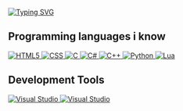 [![Typing SVG](https://readme-typing-svg.herokuapp.com?font=Fira+Code&pause=1000&color=F7EF44&background=FF2DD000&width=435&lines=Hi+I'm+Pretty+Muffin+;I'm+an+ICT++student;I'm+in+uni)](https://git.io/typing-svg)

## Programming languages i know
<p>
  <a href="" target="_blank">
    <img alt="HTML5" src="https://img.shields.io/badge/html5-%23E34F26.svg?style=for-the-badge&logo=html5&logoColor=white%22%3E">
  </a>
  <a href="" target="_blank">
    <img alt="CSS" src="https://img.shields.io/badge/CSS3-1572B6?style=for-the-badge&logo=css3&logoColor=white">
  </a>
  <a href="" target="_blank">
    <img alt="C" src="https://img.shields.io/badge/C-00599C?style=for-the-badge&logo=c&logoColor=white%22%3E">
  </a>
  <a href="" target="_blank">
    <img alt="C#" src="https://img.shields.io/badge/C%23-239120?style=for-the-badge&logo=c-sharp&logoColor=white%22%3E">
  </a>
  <a href="" target="_blank">
    <img alt="C++" src="https://img.shields.io/badge/html5-%23E34F26.svg?style=for-the-badge&logo=html5&logoColor=white%22%3E">
  </a>
  <a href="" target="_blank">
    <img alt="Python" src="https://img.shields.io/badge/html5-%23E34F26.svg?style=for-the-badge&logo=html5&logoColor=white%22%3E">
  </a>
  <a href="" target="_blank">
    <img alt="Lua" src="https://img.shields.io/badge/html5-%23E34F26.svg?style=for-the-badge&logo=html5&logoColor=white%22%3E">
  </a>
</p>

## Development Tools
<p>
  <a href="https://visualstudio.microsoft.com/it/vs/" target="_blank">
    <img alt="Visual Studio" src="https://img.shields.io/badge/Visual_Studio-5C2D91?style=for-the-badge&logo=visual%20studio&logoColor=white%22%3E">
  </a>
  <a href="https://visualstudio.microsoft.com/it/vs/" target="_blank">
    <img alt="Visual Studio" src="https://img.shields.io/badge/Visual_Studio_Code-0078D4?style=for-the-badge&logo=visual%20studio%20code&logoColor=white">
  </a>
</p>

